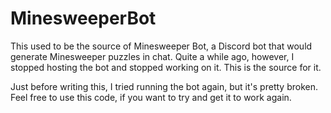 # MinesweeperBot
This used to be the source of Minesweeper Bot, a Discord bot that would generate Minesweeper puzzles in chat.
Quite a while ago, however, I stopped hosting the bot and stopped working on it. This is the source for it.

Just before writing this, I tried running the bot again, but it's pretty broken. Feel free to use this code,
if you want to try and get it to work again.
